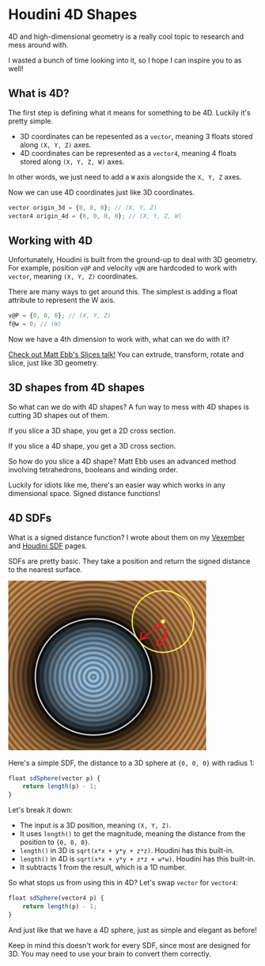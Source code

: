 # Houdini 4D Shapes
4D and high-dimensional geometry is a really cool topic to research and mess around with.

I wasted a bunch of time looking into it, so I hope I can inspire you to as well!

## What is 4D?
The first step is defining what it means for something to be 4D. Luckily it's pretty simple.

- 3D coordinates can be repesented as a `vector`, meaning 3 floats stored along `(X, Y, Z)` axes.
- 4D coordinates can be represented as a `vector4`, meaning 4 floats stored along `(X, Y, Z, W)` axes.

In other words, we just need to add a `W` axis alongside the `X, Y, Z` axes.

Now we can use 4D coordinates just like 3D coordinates.

```js
vector origin_3d = {0, 0, 0}; // (X, Y, Z)
vector4 origin_4d = {0, 0, 0, 0}; // (X, Y, Z, W)
```

## Working with 4D
Unfortunately, Houdini is built from the ground-up to deal with 3D geometry.
<br>
For example, position `v@P` and velocity `v@N` are hardcoded to work with `vector`, meaning `(X, Y, Z)` coordinates.

There are many ways to get around this. The simplest is adding a float attribute to represent the W axis.

```js
v@P = {0, 0, 0}; // (X, Y, Z)
f@w = 0; // (W)
```

Now we have a 4th dimension to work with, what can we do with it?

[Check out Matt Ebb's Slices talk!](https://www.youtube.com/watch?v=WryM1E8E9qs) You can extrude, transform, rotate and slice, just like 3D geometry.

## 3D shapes from 4D shapes
So what can we do with 4D shapes? A fun way to mess with 4D shapes is cutting 3D shapes out of them.

If you slice a 3D shape, you get a 2D cross section.

If you slice a 4D shape, you get a 3D cross section.

So how do you slice a 4D shape? Matt Ebb uses an advanced method involving tetrahedrons, booleans and winding order.

Luckily for idiots like me, there's an easier way which works in any dimensional space. Signed distance functions!

## 4D SDFs
What is a signed distance function? I wrote about them on my [Vexember](./Vexember.md) and [Houdini SDF](./Houdini_SDFs.md) pages.

SDFs are pretty basic. They take a position and return the signed distance to the nearest surface.

<img src="./images/vexember/vexemberd.png" width="400">

Here's a simple SDF, the distance to a 3D sphere at `{0, 0, 0}` with radius 1:

```js
float sdSphere(vector p) {
	return length(p) - 1;
}
```

Let's break it down:

- The input is a 3D position, meaning `(X, Y, Z)`.
- It uses `length()` to get the magnitude, meaning the distance from the position to `{0, 0, 0}`.
- `length()` in 3D is `sqrt(x*x + y*y + z*z)`. Houdini has this built-in.
- `length()` in 4D is `sqrt(x*x + y*y + z*z + w*w)`. Houdini has this built-in.
- It subtracts 1 from the result, which is a 1D number.

So what stops us from using this in 4D? Let's swap `vector` for `vector4`:

```js
float sdSphere(vector4 p) {
	return length(p) - 1;
}
```

And just like that we have a 4D sphere, just as simple and elegant as before!

Keep in mind this doesn't work for every SDF, since most are designed for 3D. You may need to use your brain to convert them correctly.
